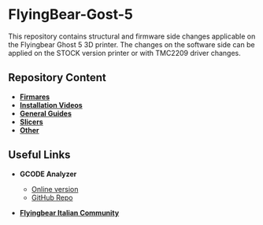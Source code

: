 # FlyingBear-Gost-5

This repository contains structural and firmware side changes applicable on the Flyingbear Ghost 5 3D printer.
The changes on the software side can be applied on the STOCK version printer or with TMC2209 driver changes.

## Repository Content

- **[Firmares](Firmwares/README.md)**
- **[Installation Videos](Installation_Videos)**
- **[General Guides](Guides/README.md)**
- **[Slicers](Slicers/README.md)**
- **[Other](Other)**


## Useful Links

- **GCODE Analyzer**
    - [Online version](http://www.gcodeanalyser.com)
    - [GitHub Repo](https://github.com/syue87/GCodeAnalyser)

- [**Flyingbear Italian Community**](https://fbghostita.miraheze.org/wiki/Pagina_principale)